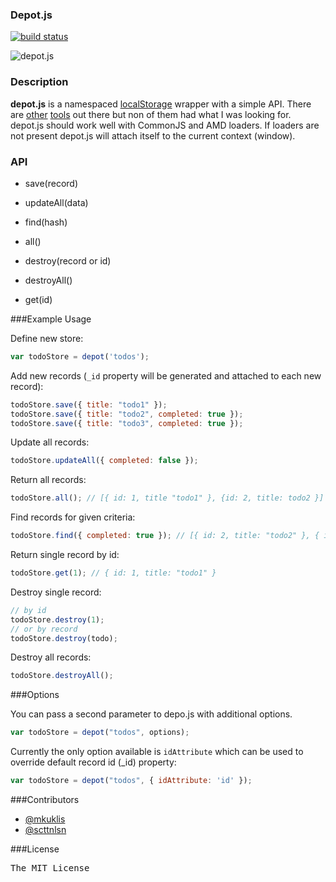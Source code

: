 ### Depot.js

[![build status](https://secure.travis-ci.org/mkuklis/depot.js.png)](http://travis-ci.org/mkuklis/depot.js)

![depot.js](http://oi45.tinypic.com/xoiq7l.jpg)

### Description

**depot.js** is a namespaced [localStorage](http://diveintohtml5.info/storage.html) wrapper with a simple API.
There are [other](http://brian.io/lawnchair/) [tools](https://github.com/marcuswestin/store.js/) out there but non 
of them had what I was looking for. depot.js should work well with CommonJS and AMD loaders. 
If loaders are not present depot.js will attach itself to the current context (window). 

### API

+ save(record)

+ updateAll(data)

+ find(hash)

+ all()

+ destroy(record or id)

+ destroyAll() 

+ get(id)

###Example Usage

Define new store:

```js
var todoStore = depot('todos');
```

Add new records (`_id` property will be generated and attached to each new record):

```js
todoStore.save({ title: "todo1" });
todoStore.save({ title: "todo2", completed: true });
todoStore.save({ title: "todo3", completed: true });
```

Update all records: 

```js
todoStore.updateAll({ completed: false });
```

Return all records:

```js
todoStore.all(); // [{ id: 1, title "todo1" }, {id: 2, title: todo2 }]
```

Find records for given criteria:

```js
todoStore.find({ completed: true }); // [{ id: 2, title: "todo2" }, { id: 3, title: "todo3" }]
```

Return single record by id:

```js
todoStore.get(1); // { id: 1, title: "todo1" }
```

Destroy single record:

```js
// by id
todoStore.destroy(1);
// or by record
todoStore.destroy(todo);
```

Destroy all records:

```js
todoStore.destroyAll();
```

###Options

You can pass a second parameter to depo.js with additional options.

```js
var todoStore = depot("todos", options);
```

Currently the only option available is `idAttribute`
which can be used to override default record id (_id) property:

```js
var todoStore = depot("todos", { idAttribute: 'id' });
```

###Contributors

* [@mkuklis](http://github.com/mkuklis)
* [@scttnlsn](http://github.com/scttnlsn)


###License
<pre>
The MIT License
</pre>
